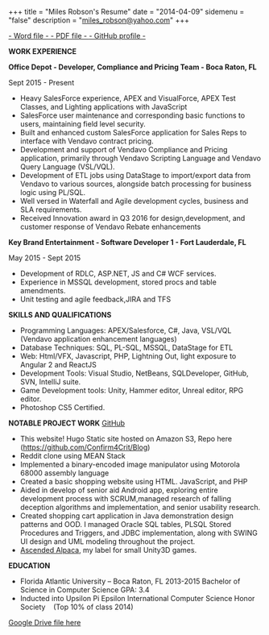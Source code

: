 +++
title = "Miles Robson's Resume"
date = "2014-04-09"
sidemenu = "false"
description = "miles_robson@yahoo.com"
+++

[- Word file - ](https://drive.google.com/file/d/0B4ZgURhHzuGKUmY5VjB1blBQV0E/view?usp=sharing)[ - PDF file - ](https://drive.google.com/file/d/0B4ZgURhHzuGKNTVoeko3TEI1NlU/view?usp=sharing)[ - GitHub profile -](https://github.com/Confirm4Crit)

**WORK EXPERIENCE**

**Office Depot - Developer, Compliance and Pricing Team - Boca Raton, FL**

Sept 2015 - Present

- Heavy SalesForce experience, APEX and VisualForce, APEX Test Classes, and Lighting applications with JavaScript
- SalesForce user maintenance and corresponding basic functions to users, maintaining field level security.
- Built and enhanced custom SalesForce application for Sales Reps to interface with Vendavo contract pricing.
- Development and support of Vendavo Compliance and Pricing application, primarily through Vendavo Scripting Language and Vendavo Query Language (VSL/VQL).
- Development of ETL jobs using DataStage to import/export data from Vendavo to various sources, alongside batch processing for business logic using PL/SQL.
- Well versed in Waterfall and Agile development cycles, business and SLA requirements.
- Received Innovation award in Q3 2016 for design,development, and customer response of Vendavo Rebate enhancements

**Key Brand Entertainment - Software Developer 1 - Fort Lauderdale, FL**

May 2015 - Sept 2015

- Development of RDLC, ASP.NET, JS and C# WCF services.
- Experience in MSSQL development, stored procs and table amendments.
- Unit testing and agile feedback,JIRA and TFS

**SKILLS AND QUALIFICATIONS**

- Programming Languages: APEX/Salesforce, C#, Java, VSL/VQL (Vendavo application enhancement languages)
- Database Techniques: SQL, PL-SQL, MSSQL, DataStage for ETL
- Web: Html/VFX, Javascript, PHP, Lightning Out, light exposure to Angular 2 and ReactJS
- Development Tools: Visual Studio, NetBeans, SQLDeveloper, GitHub, SVN, IntelliJ suite.
- Game Development tools: Unity, Hammer editor, Unreal editor, RPG editor.
- Photoshop CS5 Certified.

**NOTABLE PROJECT WORK** [GitHub](https://github.com/Confirm4Crit)

- This website! Hugo Static site hosted on Amazon S3, Repo here (https://github.com/Confirm4Crit/Blog)
- Reddit clone using MEAN Stack
- Implemented a binary-encoded image manipulator using Motorola 68000 assembly language
- Created a basic shopping website using HTML. JavaScript, and PHP
- Aided in develop of senior aid Android app, exploring entire development process with SCRUM,managed research of falling deception algorithms and implementation, and senior usability research.
- Created shopping cart application in Java demonstration design patterns and OOD. I managed Oracle SQL tables, PLSQL Stored Procedures and Triggers, and JDBC implementation, along with SWING UI design and UML modeling throughout the project.  
- [Ascended Alpaca](ascendedalpaca.com), my label for small Unity3D games.

**EDUCATION**

- Florida Atlantic University – Boca Raton, FL 2013-2015 Bachelor of Science in Computer Science GPA: 3.4 
 - Inducted into Upsilon Pi Epsilon International Computer Science Honor Society    (Top 10% of class 2014)

[Google Drive file here](https://docs.google.com/document/d/1JyuxOFC4lN1gK0rXX68fhmx2x7PqVU-9-eq-Ynr2WJs/edit?usp=sharing)